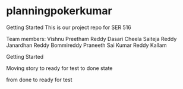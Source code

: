 # planningpokerkumar

Getting Started
This is our project repo for SER 516 

Team members:
Vishnu Preetham Reddy Dasari 
Cheela Saiteja Reddy
Janardhan Reddy Bommireddy
Praneeth Sai Kumar Reddy Kallam

Getting Started 

Moving story to ready for test to done state 

from done to ready for test 
